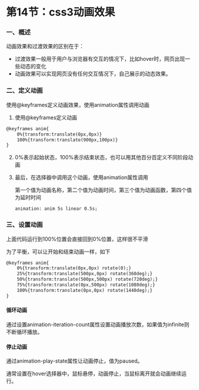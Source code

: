 # 第14节：css3动画效果

### 一、概述

动画效果和过渡效果的区别在于：

* 过渡效果一般用于用户与浏览器有交互的情况下，比如hover时，网页出现一些动态的变化
* 动画效果可以实现网页没有任何交互情况下，自己展示的动态效果。

### 二、定义动画

使用@keyframes定义动画效果，使用animation属性调用动画

1. 使用@keyframes定义动画

```html
@keyframes anim{
	0%{transform:translate(0px,0px)}
	100%{transform:translate(900px,100px)}
}
```

2. 0%表示起始状态，100%表示结束状态，也可以用其他百分百定义不同阶段动画

3. 最后，在选择器中调用这个动画，使用animation属性调用

   第一个值为动画名称，第二个值为动画时间，第三个值为动画函数，第四个值为延时时间

   `animation: anim 5s linear 0.5s;`

### 三、设置动画

上面代码运行到100%位置会直接回到0%位置，这样很不平滑

为了平衡，可以让开始和结束动画一样，如下

```html
@keyframes anim{
	0%{transform:translate(0px,0px) rotate(0);}
	25%{transform:translate(500px,0px) rotate(360deg);}
	50%{transform:translate(500px,500px) rotate(720deg);}
	75%{transform:translate(0px,500px) rotate(1080deg);}
	100%{transform:translate(0px,0px) rotate(1440deg);}
}
```

#### 循环动画

通过设置animation-iteration-count属性设置动画播放次数，如果值为infinite则不断循环播放。

#### 停止动画

通过animation-play-state属性让动画停止，值为paused。

通常设置在hover选择器中，鼠标悬停，动画停止，当鼠标离开就会动画继续运行。

